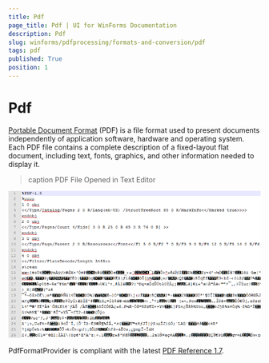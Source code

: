 ```yaml
---
title: Pdf
page_title: Pdf | UI for WinForms Documentation
description: Pdf
slug: winforms/pdfprocessing/formats-and-conversion/pdf
tags: pdf
published: True
position: 1
---
```


# Pdf



[Portable Document Format](http://en.wikipedia.org/wiki/Portable_Document_Format)
        (PDF) is a file format used to present documents independently of application software, hardware and operating system. Each PDF file contains a complete description of a fixed-layout flat document, including text, fonts, graphics, and other information needed to display it.
      
>caption PDF File Opened in Text Editor

![pdf Processing-formats-and-conversion-pdf](images/pdfProcessing-formats-and-conversion-pdf.png)

PdfFormatProvider is compliant with the latest
        [PDF Reference 1.7](http://www.adobe.com/content/dam/Adobe/en/devnet/acrobat/pdfs/pdf_reference_1-7.pdf).
      

## 
